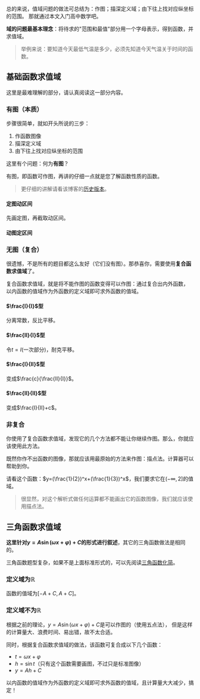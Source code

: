 总的来说，值域问题的做法可总结为：作图；描深定义域；由下往上找对应纵坐标的范围。
那就通过本文入门高中数学吧。

**域的问题最基本理念**：将待求的"范围和最值"部分用一个字母表示，得到函数，并求值域。
> 举例来说：要知道今天最低气温是多少，必须先知道今天气温关于时间的函数。

## 基础函数求值域
这里是最难理解的部分，请认真阅读这一部分内容。

### 有图（本质）
步骤很简单，就如开头所说的三步：

1. 作函数图像
2. 描深定义域
3. 由下往上找对应纵坐标的范围

这里有个问题：何为**有图**？

有图，即函数可作图，再讲的仔细一点就是您了解函数性质的函数。
> 更仔细的讲解请看该博客的[历史版本](https://github.com/jason-bowen-zheng/jason-bowen-zheng.github.io/blob/f584f1980315125109c7f817a8c27bdc23ed826e/articles/2022-02-08.md)。

#### 定图动区间
先画定图，再截取动区间。

#### 动图定区间

### 无图（复合）
很遗憾，不是所有的题目都这么友好（它们没有图）。那恭喜你，需要使用**复合函数求值域**了。

复合函数求值域，就是将不能作图的函数变得可以作图：通过复合出内外函数，
以内函数的值域作为外函数的定义域即可求外函数的值域。

#### $\frac{I}{I}$型
分离常数，反比平移。

#### $\frac{II}{I}$型
令$t=I\text{(一次部分)}$，耐克平移。

#### $\frac{I}{II}$型
变成$\frac{c}{\frac{II}{I}}$。

#### $\frac{II}{II}$型
变成$\frac{I}{II}+c$。

### 非复合
你使用了复合函数求值域，发现它的几个方法都不能让你继续作图。那么，你就应该使用此方法。

既然你作不出函数的图像，那就应该用最原始的方法来作图：描点法。计算器可以帮助到你。

请看这个函数：$y=(\frac{1}{2})^x+(\frac{1}{3})^x$，我们要求它在$(-\infty, 2]$的值域。
> 很显然，对这个解析式做任何运算都不能画出它的函数图像，我们就应该使用描点法。

## 三角函数求值域
**这里针对$y=A\sin(\omega{}x+\varphi)+C$的形式进行叙述**，其它的三角函数做法是相同的。

三角函数题型复杂，如果不是上面标准形式的，可以先阅读[三角函数化简](blogs.html?2022-03-26#三角函数化简)。

### 定义域为$\mathbb{R}$
函数的值域为$[-A+C, A+C]$。

### 定义域不为$\mathbb{R}$
根据之前的理论，$y=A\sin(\omega{}x+\varphi)+C$是可以作图的（使用五点法），
但是这样的计算量大、浪费时间、易出错，故不太合适。

同时，根据复合函数求值域的做法，该函数可复合成以下几个函数：

- $t=\omega{}x+\varphi$
- $h=\sin{t}$（只有这个函数需要画图，不过只是标准图像）
- $y=Ah+C$

以内函数的值域作为外函数的定义域即可求外函数的值域，且计算量大大减少，搞定！

